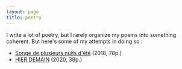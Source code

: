 ```yaml
---
layout: page
title: poetry
---
```


I write a lot of poetry, but I rarely organize my poems into something coherent. But here's some of my attempts in doing so :

- [Songe de plusieurs nuits d'été](songe-de-plusieurs-nuits-d-ete.pdf) (2018, 78p.)
- [HIER DEMAIN](hier_demain.pdf) (2020, 38p.)
